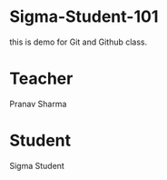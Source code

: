 # Sigma-Student-101
this is demo for Git and Github class.


# Teacher 
Pranav Sharma 
# Student
Sigma Student